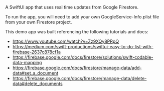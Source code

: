 A SwiftUI app that uses real time updates from Google Firestore. 

To run the app, you will need to add your own GoogleService-Info.plist file from your own Firestore project. 

This demo app was built referencing the following tutorials and docs:
- https://www.youtube.com/watch?v=Zz9XQy8PRpQ 
- https://medium.com/swift-productions/swiftui-easy-to-do-list-with-firebase-2637c878cf1a 
- https://firebase.google.com/docs/firestore/solutions/swift-codable-data-mapping
- https://firebase.google.com/docs/firestore/manage-data/add-data#set_a_document
- https://firebase.google.com/docs/firestore/manage-data/delete-data#delete_documents
